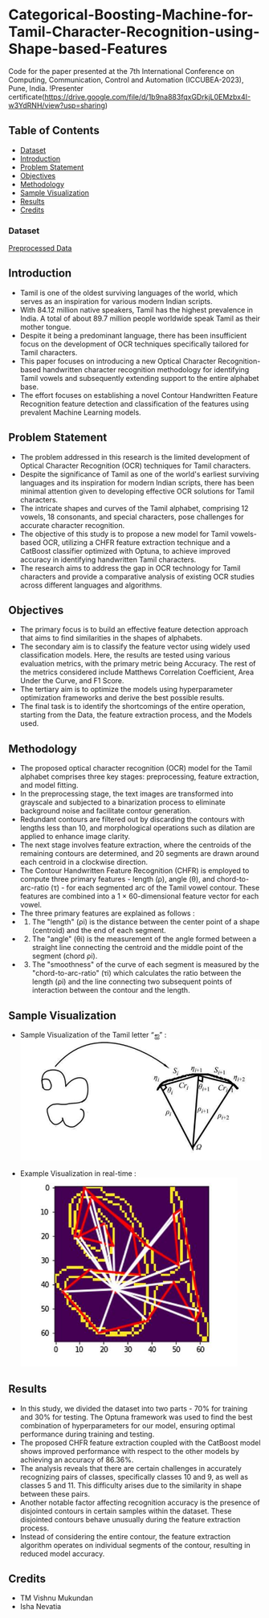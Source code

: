# Categorical-Boosting-Machine-for-Tamil-Character-Recognition-using-Shape-based-Features
Code for the paper presented at the 7th International Conference on Computing, Communication,  Control and Automation  (ICCUBEA-2023), Pune, India.
!Presenter certificate(https://drive.google.com/file/d/1b9na883fqxGDrkjL0EMzbx4I-w3YdRNH/view?usp=sharing)


## Table of Contents
- [Dataset](#dataset)
- [Introduction](#introduction)
- [Problem Statement](#problem-statement)
- [Objectives](#objectives)
- [Methodology](#Methodology)
- [Sample Visualization](#sample-visualization)
- [Results](#Results)
- [Credits](#credits)




### Dataset

[Preprocessed Data](https://www.kaggle.com/datasets/faizalhajamohideen/uthcdtamil-handwritten-database) <br>

## Introduction

- Tamil is one of the oldest surviving languages of the world, which serves as an inspiration for various modern Indian scripts.
- With 84.12 million native speakers, Tamil has the highest prevalence in India. A total of about 89.7 million people worldwide speak Tamil as their mother tongue.
- Despite it being a predominant language, there has been insufficient focus on the development of OCR techniques specifically tailored for Tamil characters.
- This paper focuses on introducing a new Optical Character Recognition-based handwritten character recognition methodology for identifying Tamil vowels and subsequently extending support to the entire alphabet 
  base. 
- The effort focuses on establishing a novel Contour Handwritten Feature Recognition feature detection and classification of the features using prevalent Machine Learning models.

## Problem Statement

- The problem addressed in this research is the limited development of Optical Character Recognition (OCR) techniques for Tamil characters.
- Despite the significance of Tamil as one of the world's earliest surviving languages and its inspiration for modern Indian scripts, there has been minimal attention given to developing effective OCR solutions 
  for Tamil characters.
- The intricate shapes and curves of the Tamil alphabet, comprising 12 vowels, 18 consonants, and special characters, pose challenges for accurate character recognition. 
- The objective of this study is to propose a new model for Tamil vowels-based OCR, utilizing a CHFR feature extraction technique and a CatBoost classifier optimized with Optuna, to achieve improved accuracy in 
  identifying handwritten Tamil characters.
- The research aims to address the gap in OCR technology for Tamil characters and provide a comparative analysis of existing OCR studies across different languages and algorithms.

## Objectives

- The primary focus is to build an effective feature detection approach that aims to find similarities in the shapes of alphabets.
- The secondary aim is to classify the feature vector using widely used classification models. Here, the results are tested using various evaluation metrics, with the primary metric being Accuracy. The rest of 
  the metrics considered include Matthews Correlation Coefficient, Area Under the Curve, and F1 Score.
- The tertiary aim is to optimize the models using hyperparameter optimization frameworks and derive the best possible results.
- The final task is to identify the shortcomings of the entire operation, starting from the Data, the feature extraction process, and the Models used.

## Methodology

- The proposed optical character recognition (OCR) model for the Tamil alphabet comprises three key stages: preprocessing, feature extraction, and model fitting.
- In the preprocessing stage, the text images are transformed into grayscale and subjected to a binarization process to eliminate background noise and facilitate contour generation.
- Redundant contours are filtered out by discarding the contours with lengths less than 10, and morphological operations such as dilation are applied to enhance image clarity.
- The next stage involves feature extraction, where the centroids of the remaining contours are determined, and 20 segments are drawn around each centroid in a clockwise direction.
- The Contour Handwritten Feature Recognition (CHFR) is employed to compute three primary features - length (ρ), angle (θ), and chord-to-arc-ratio (τ) - for each segmented arc of the Tamil vowel contour. These 
  features are combined into a 1 × 60-dimensional feature vector for each vowel.
- The three primary features are explained as follows :
- 1. The "length" (ρi) is the distance between the center point of a shape (centroid) and the end of each segment.
- 2. The "angle" (θi) is the measurement of the angle formed between a straight line connecting the centroid and the middle point of the segment (chord ρi).
- 3. The "smoothness" of the curve of each segment is measured by the "chord-to-arc-ratio" (τi) which calculates the ratio between the length (ρi) and the line connecting two subsequent points of interaction 
     between the contour and the length.

## Sample Visualization

- Sample Visualization of the Tamil letter “ஐ” :
![Proposed Visualization](https://github.com/calicartels/Categorical-Boosting-Machine-for-Tamil-Character-Recognition-using-Shape-based-Features/blob/main/sample%20vis.png)

- Example Visualization in real-time :
![Real-time Visualization](https://github.com/calicartels/Categorical-Boosting-Machine-for-Tamil-Character-Recognition-using-Shape-based-Features/blob/main/in%20real%20time.png)

## Results

- In this study, we divided the dataset into two parts - 70% for training and 30% for testing. The Optuna framework was used to find the best combination of hyperparameters for our model, ensuring optimal 
  performance during training and testing.
- The proposed CHFR feature extraction coupled with the CatBoost model shows improved performance with respect to the other models by achieving an accuracy of 86.36%.
- The analysis reveals that there are certain challenges in accurately recognizing pairs of classes, specifically classes 10 and 9, as well as classes 5 and 11. This difficulty arises due to the similarity in 
  shape between these pairs.
- Another notable factor affecting recognition accuracy is the presence of disjointed contours in certain samples within the dataset. These disjointed contours behave unusually during the feature extraction 
  process. 
- Instead of considering the entire contour, the feature extraction algorithm operates on individual segments of the contour, resulting in reduced model accuracy.

## Credits 

- TM Vishnu Mukundan 
- Isha Nevatia


















 









